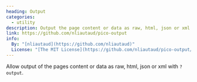 ```yaml
---
heading: Output
categories:
  - utility
description: Output the page content or data as raw, html, json or xml.
link: https://github.com/nliautaud/pico-output
info:
  By: "[nliautaud](https://github.com/nliautaud)"
  License: "[The MIT License](https://github.com/nliautaud/pico-output/blob/master/LICENCE.md)"
---
```


Allow output of the pages content or data as raw, html, json or xml with `?output`.
